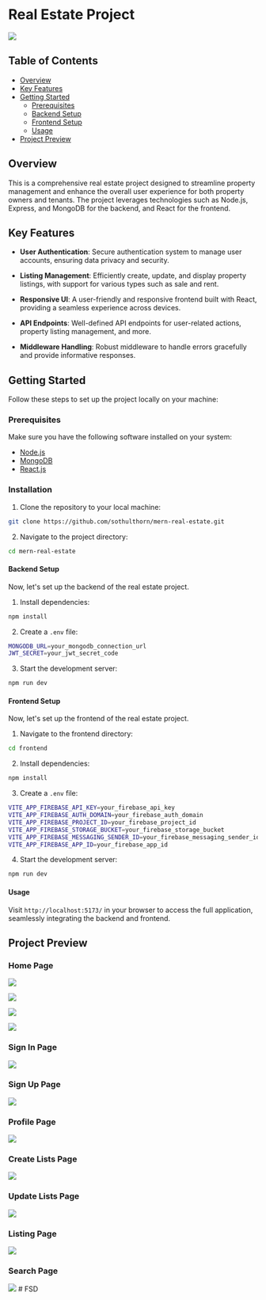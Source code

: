 # Real Estate Project

![](/assets/home.png)

## Table of Contents

- [Overview](#overview)
- [Key Features](#key-features)
- [Getting Started](#getting-started)
  - [Prerequisites](#prerequisites)
  - [Backend Setup](#backend-setup)
  - [Frontend Setup](#frontend-setup)
  - [Usage](#usage)
- [Project Preview](#project-preview)

## Overview

This is a comprehensive real estate project designed to streamline property management and enhance the overall user experience for both property owners and tenants. The project leverages technologies such as Node.js, Express, and MongoDB for the backend, and React for the frontend.

## Key Features

- **User Authentication**: Secure authentication system to manage user accounts, ensuring data privacy and security.
- **Listing Management**: Efficiently create, update, and display property listings, with support for various types such as sale and rent.

- **Responsive UI**: A user-friendly and responsive frontend built with React, providing a seamless experience across devices.

- **API Endpoints**: Well-defined API endpoints for user-related actions, property listing management, and more.

- **Middleware Handling**: Robust middleware to handle errors gracefully and provide informative responses.

## Getting Started

Follow these steps to set up the project locally on your machine:

### Prerequisites

Make sure you have the following software installed on your system:

- [Node.js](https://nodejs.org/)
- [MongoDB](https://www.mongodb.com/)
- [React.js](https://react.dev/)

### Installation

1. Clone the repository to your local machine:

```bash
git clone https://github.com/sothulthorn/mern-real-estate.git
```

2. Navigate to the project directory:

```bash
cd mern-real-estate
```

#### Backend Setup

Now, let's set up the backend of the real estate project.

1. Install dependencies:

```bash
npm install
```

2. Create a `.env` file:

```bash
MONGODB_URL=your_mongodb_connection_url
JWT_SECRET=your_jwt_secret_code
```

3. Start the development server:

```bash
npm run dev
```

#### Frontend Setup

Now, let's set up the frontend of the real estate project.

1. Navigate to the frontend directory:

```bash
cd frontend
```

2. Install dependencies:

```bash
npm install
```

3. Create a `.env` file:

```bash
VITE_APP_FIREBASE_API_KEY=your_firebase_api_key
VITE_APP_FIREBASE_AUTH_DOMAIN=your_firebase_auth_domain
VITE_APP_FIREBASE_PROJECT_ID=your_firebase_project_id
VITE_APP_FIREBASE_STORAGE_BUCKET=your_firebase_storage_bucket
VITE_APP_FIREBASE_MESSAGING_SENDER_ID=your_firebase_messaging_sender_id
VITE_APP_FIREBASE_APP_ID=your_firebase_app_id
```

4. Start the development server:

```bash
npm run dev
```

#### Usage

Visit `http://localhost:5173/` in your browser to access the full application, seamlessly integrating the backend and frontend.

## Project Preview

### Home Page

![](/assets/home.png)

![](/assets/offer-section.png)

![](/assets/rent-section.png)

![](/assets/sale-section.png)

### Sign In Page

![](/assets/sign-in.png)

### Sign Up Page

![](/assets/sign-up.png)

### Profile Page

![](/assets/profile.png)

### Create Lists Page

![](/assets/creating-list.png)

### Update Lists Page

![](/assets/updating-list.png)

### Listing Page

![](/assets/listing.png)

### Search Page

![](/assets/search-page.png)
#   F S D 
 
 
